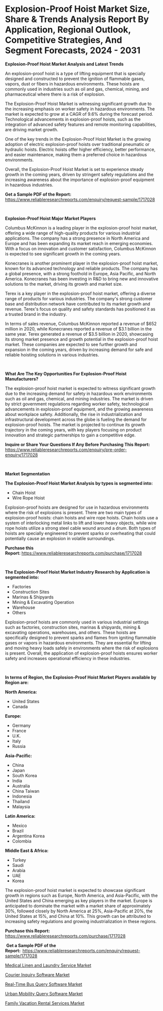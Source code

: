 <p><h1>Explosion-Proof Hoist Market Size, Share & Trends Analysis Report By Application, Regional Outlook, Competitive Strategies, And Segment Forecasts, 2024 - 2031</h1></p><p><strong>Explosion-Proof Hoist Market Analysis and Latest Trends</strong></p>
<p><p>An explosion-proof hoist is a type of lifting equipment that is specially designed and constructed to prevent the ignition of flammable gases, vapors, dust or fibers in hazardous environments. These hoists are commonly used in industries such as oil and gas, chemical, mining, and pharmaceutical where there is a risk of explosion.</p><p>The Explosion-Proof Hoist Market is witnessing significant growth due to the increasing emphasis on worker safety in hazardous environments. The market is expected to grow at a CAGR of 9.6% during the forecast period. Technological advancements in explosion-proof hoists, such as the integration of advanced safety features and remote monitoring capabilities, are driving market growth.</p><p>One of the key trends in the Explosion-Proof Hoist Market is the growing adoption of electric explosion-proof hoists over traditional pneumatic or hydraulic hoists. Electric hoists offer higher efficiency, better performance, and easier maintenance, making them a preferred choice in hazardous environments.</p><p>Overall, the Explosion-Proof Hoist Market is set to experience steady growth in the coming years, driven by stringent safety regulations and the increasing awareness about the importance of explosion-proof equipment in hazardous industries.</p></p>
<p><strong>Get a Sample PDF of the Report:&nbsp;</strong> <a href="https://www.reliableresearchreports.com/enquiry/request-sample/1717028">https://www.reliableresearchreports.com/enquiry/request-sample/1717028</a></p>
<p>&nbsp;</p>
<p><strong>Explosion-Proof Hoist Major Market Players</strong></p>
<p><p>Columbus McKinnon is a leading player in the explosion-proof hoist market, offering a wide range of high-quality products for various industrial applications. The company has a strong presence in North America and Europe and has been expanding its market reach in emerging economies. With a focus on innovation and customer satisfaction, Columbus McKinnon is expected to see significant growth in the coming years.</p><p>Konecranes is another prominent player in the explosion-proof hoist market, known for its advanced technology and reliable products. The company has a global presence, with a strong foothold in Europe, Asia Pacific, and North America. Konecranes has been investing in R&D to bring new and innovative solutions to the market, driving its growth and market size.</p><p>Terex is a key player in the explosion-proof hoist market, offering a diverse range of products for various industries. The company's strong customer base and distribution network have contributed to its market growth and revenue. Terex's focus on quality and safety standards has positioned it as a trusted brand in the industry.</p><p>In terms of sales revenue, Columbus McKinnon reported a revenue of $652 million in 2020, while Konecranes reported a revenue of $3.1 billion in the same year. Terex generated a revenue of $3.5 billion in 2020, showcasing its strong market presence and growth potential in the explosion-proof hoist market. These companies are expected to see further growth and expansion in the coming years, driven by increasing demand for safe and reliable hoisting solutions in various industries.</p></p>
<p>&nbsp;</p>
<p><strong>What Are The Key Opportunities For Explosion-Proof Hoist Manufacturers?</strong></p>
<p><p>The explosion-proof hoist market is expected to witness significant growth due to the increasing demand for safety in hazardous work environments such as oil and gas, chemical, and mining industries. The market is driven by strict government regulations regarding worker safety, technological advancements in explosion-proof equipment, and the growing awareness about workplace safety. Additionally, the rise in industrialization and infrastructural development across the globe is fueling the demand for explosion-proof hoists. The market is projected to continue its growth trajectory in the coming years, with key players focusing on product innovation and strategic partnerships to gain a competitive edge.</p></p>
<p><strong>Inquire or Share Your Questions If Any Before Purchasing This Report:</strong> <a href="https://www.reliableresearchreports.com/enquiry/pre-order-enquiry/1717028">https://www.reliableresearchreports.com/enquiry/pre-order-enquiry/1717028</a></p>
<p>&nbsp;</p>
<p><strong>Market Segmentation</strong></p>
<p><strong>The Explosion-Proof Hoist Market Analysis by types is segmented into:</strong></p>
<p><ul><li>Chain Hoist</li><li>Wire Rope Hoist</li></ul></p>
<p><p>Explosion-proof hoists are designed for use in hazardous environments where the risk of explosions is present. There are two main types of explosion-proof hoists: chain hoists and wire rope hoists. Chain hoists use a system of interlocking metal links to lift and lower heavy objects, while wire rope hoists utilize a strong steel cable wound around a drum. Both types of hoists are specially engineered to prevent sparks or overheating that could potentially cause an explosion in volatile surroundings.</p></p>
<p><strong>Purchase this Report:&nbsp;</strong><a href="https://www.reliableresearchreports.com/purchase/1717028">https://www.reliableresearchreports.com/purchase/1717028</a></p>
<p>&nbsp;</p>
<p><strong>The Explosion-Proof Hoist Market Industry Research by Application is segmented into:</strong></p>
<p><ul><li>Factories</li><li>Construction Sites</li><li>Marinas & Shipyards</li><li>Mining & Excavating Operation</li><li>Warehouse</li><li>Others</li></ul></p>
<p><p>Explosion-proof hoists are commonly used in various industrial settings such as factories, construction sites, marinas & shipyards, mining & excavating operations, warehouses, and others. These hoists are specifically designed to prevent sparks and flames from igniting flammable gases or vapors in hazardous environments. They are essential for lifting and moving heavy loads safely in environments where the risk of explosions is present. Overall, the application of explosion-proof hoists ensures worker safety and increases operational efficiency in these industries.</p></p>
<p>&nbsp;</p>
<p><strong>In terms of Region, the Explosion-Proof Hoist Market Players available by Region are:</strong></p>
<p>
    <p> <strong> North America: </strong>
        <ul>
            <li>United States</li>
            <li>Canada</li>
        </ul>
        </p> 
    <p> <strong> Europe: </strong>
        <ul>
            <li>Germany</li>
            <li>France</li>
            <li>U.K.</li>
            <li>Italy</li>
            <li>Russia</li>
        </ul>
        </p> 
    <p> <strong> Asia-Pacific: </strong>
        <ul>
            <li>China</li>
            <li>Japan</li>
            <li>South Korea</li>
            <li>India</li>
            <li>Australia</li>
            <li>China Taiwan</li>
            <li>Indonesia</li>
            <li>Thailand</li>
            <li>Malaysia</li>
        </ul>
        </p> 
    <p> <strong> Latin America: </strong>
        <ul>
            <li>Mexico</li>
            <li>Brazil</li>
            <li>Argentina Korea</li>
            <li>Colombia</li>
        </ul>
        </p> 
    <p> <strong> Middle East & Africa: </strong>
        <ul>
            <li>Turkey</li>
            <li>Saudi</li>
            <li>Arabia</li>
            <li>UAE</li>
            <li>Korea</li>
        </ul>
    </p>
    </p>
<p><p>The explosion-proof hoist market is expected to showcase significant growth in regions such as Europe, North America, and Asia-Pacific, with the United States and China emerging as key players in the market. Europe is anticipated to dominate the market with a market share of approximately 30%, followed closely by North America at 25%, Asia-Pacific at 20%, the United States at 15%, and China at 10%. This growth can be attributed to increasing safety regulations and growing industrialization in these regions.</p></p>
<p><strong>Purchase this Report: </strong><a href="https://www.reliableresearchreports.com/purchase/1717028">https://www.reliableresearchreports.com/purchase/1717028</a></p>
<p>&nbsp;<strong>Get a Sample PDF of the Report:&nbsp;&nbsp;</strong><a href="https://www.reliableresearchreports.com/enquiry/request-sample/1717028">https://www.reliableresearchreports.com/enquiry/request-sample/1717028</a></p>
<p><strong></strong></p>
<p><p><a href="https://medium.com/@madiemoore67546/medical-linen-and-laundry-service-market-insight-market-trends-growth-forecasted-from-2024-to-b50145200651">Medical Linen and Laundry Service Market</a></p><p><a href="https://medium.com/@madiemoore67546/courier-inquiry-software-market-exploring-market-share-market-trends-and-future-growth-2a5f09188c7d">Courier Inquiry Software Market</a></p><p><a href="https://medium.com/@madiemoore67546/analyzing-real-time-bus-query-software-market-global-industry-perspective-and-forecast-2024-to-8af7b8cf14ae">Real-Time Bus Query Software Market</a></p><p><a href="https://medium.com/@madiemoore67546/urban-mobility-query-software-market-analysis-and-sze-forecasted-for-period-from-2024-to-2031-ec498fdf49f4">Urban Mobility Query Software Market</a></p><p><a href="https://medium.com/@madiemoore67546/family-vacation-rental-services-market-furnishes-information-on-market-share-market-trends-and-c72c574a681a">Family Vacation Rental Services Market</a></p></p>